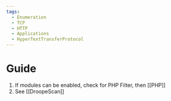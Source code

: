 ```yaml
---
tags:
  - Enumeration
  - TCP
  - HTTP
  - Applications
  - HyperTextTransferProtocol
---
```



# Guide

1. If modules can be enabled, check for PHP Filter, then [[PHP]]
2. See [[DroopeScan]]
